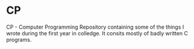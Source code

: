 CP
==

CP - Computer Programming
Repository containing some of the things I wrote during the first year in colledge. It consits mostly of badly written C programs.
